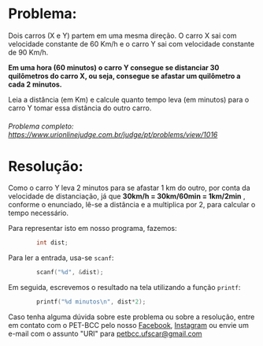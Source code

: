 # Problema:

Dois carros (X e Y) partem em uma mesma direção. O carro X sai com velocidade constante de 60 Km/h e o carro Y sai com velocidade constante de 90 Km/h.

**Em uma hora (60 minutos) o carro Y consegue se distanciar 30 quilômetros do carro X, ou seja, consegue se afastar um quilômetro a cada 2 minutos.**

Leia a distância (em Km) e calcule quanto tempo leva (em minutos) para o carro Y tomar essa distância do outro carro.

###### Problema completo: https://www.urionlinejudge.com.br/judge/pt/problems/view/1016

# Resolução:

Como o carro Y leva 2 minutos para se afastar 1 km do outro, por conta da velocidade de distanciação, já que **30km/h = 30km/60min = 1km/2min** , conforme o enunciado, lê-se a distância e a multiplica por 2, para calcular o tempo necessário. 

Para representar isto em nosso programa, fazemos: 

```c
        int dist;
```

Para ler a entrada, usa-se `scanf`:

```c
        scanf("%d", &dist);
```

Em seguida, escrevemos o resultado na tela utilizando a função `printf`:

```c
        printf("%d minutos\n", dist*2);
```

Caso tenha alguma dúvida sobre este problema ou sobre a resolução, entre em contato com o PET-BCC pelo nosso
[Facebook](https://www.facebook.com/petbcc/),
[Instagram](https://www.instagram.com/petbcc.ufscar/)
ou envie um e-mail com o assunto "URI" para petbcc.ufscar@gmail.com

